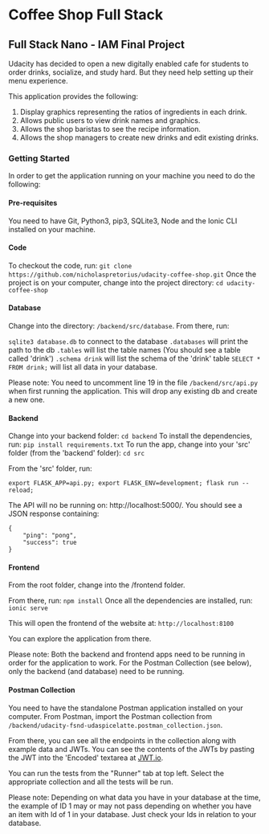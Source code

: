 # Coffee Shop Full Stack

## Full Stack Nano - IAM Final Project

Udacity has decided to open a new digitally enabled cafe for students to order drinks, socialize, and study hard. But they need help setting up their menu experience.

This application provides the following:

1) Display graphics representing the ratios of ingredients in each drink.
2) Allows public users to view drink names and graphics.
3) Allows the shop baristas to see the recipe information.
4) Allows the shop managers to create new drinks and edit existing drinks.

### Getting Started

In order to get the application running on your machine you need to do the following:

#### Pre-requisites

You need to have Git, Python3, pip3, SQLite3, Node and the Ionic CLI installed on your machine. 

#### Code

To checkout the code, run: `git clone https://github.com/nicholaspretorius/udacity-coffee-shop.git`
Once the project is on your computer, change into the project directory: `cd udacity-coffee-shop`

#### Database

Change into the directory: `/backend/src/database`. From there, run: 

`sqlite3 database.db` to connect to the database
`.databases` will print the path to the db
`.tables` will list the table names (You should see a table called 'drink')
`.schema drink` will list the schema of the 'drink' table
`SELECT * FROM drink;` will list all data in your database.

Please note: You need to uncomment line 19 in the file `/backend/src/api.py` when first running the application. This will drop any existing db and create a new one.

#### Backend

Change into your backend folder: `cd backend`
To install the dependencies, run: `pip install requirements.txt`
To run the app, change into your 'src' folder (from the 'backend' folder): `cd src`

From the 'src' folder, run: 
```
export FLASK_APP=api.py; export FLASK_ENV=development; flask run --reload;
```

The API will no be running on: http://localhost:5000/. You should see a JSON response containing: 

```
{
    "ping": "pong",
    "success": true
}
```

#### Frontend

From the root folder, change into the /frontend folder. 

From there, run: `npm install`
Once all the dependencies are installed, run: `ionic serve`

This will open the frontend of the website at: `http://localhost:8100`

You can explore the application from there. 

Please note: Both the backend and frontend apps need to be running in order for the application to work. For the Postman Collection (see below), only the backend (and database) need to be running.


#### Postman Collection

You need to have the standalone Postman application installed on your computer. From Postman, import the Postman collection from `/backend/udacity-fsnd-udaspicelatte.postman_collection.json`. 

From there, you can see all the endpoints in the collection along with example data and JWTs. You can see the contents of the JWTs by pasting the JWT into the 'Encoded' textarea at [JWT.io](https://jwt.io/). 

You can run the tests from the "Runner" tab at top left. Select the appropriate collection and all the tests will be run. 

Please note: Depending on what data you have in your database at the time, the example of ID 1 may or may not pass depending on whether you have an item with Id of 1 in your database. Just check your Ids in relation to your database.